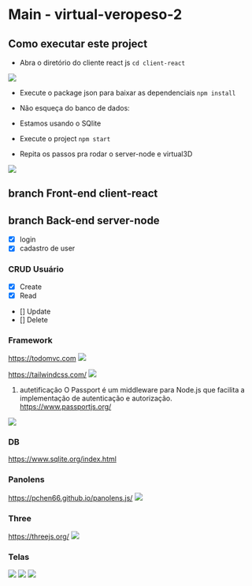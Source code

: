 # Main - virtual-veropeso-2

## Como executar este project 
- Abra o diretório do cliente react js 
`cd client-react`

<img src='image-preview/' />

- Execute o package json para baixar as dependenciais
`npm install`

- Não esqueça do banco de dados:
- Estamos usando o SQlite

- Execute o project 
`npm start`

- Repita os passos pra rodar o server-node e virtual3D
<img src='image-preview/nodejs.jpeg' />

## branch Front-end client-react


## branch Back-end server-node 
- [x] login
- [x] cadastro de user

### CRUD Usuário
- [x] Create 
- [x] Read 
- [] Update
- [] Delete

### Framework
https://todomvc.com
<img src='image-preview/todomvc.jpeg' />

https://tailwindcss.com/
<img src='image-preview/tailwindcss.jpeg' />

1. autetificação
O Passport é um middleware para Node.js que facilita a implementação de autenticação e autorização.
https://www.passportjs.org/
<img src='image-preview/passport.png' />

### DB 
https://www.sqlite.org/index.html

### Panolens
https://pchen66.github.io/panolens.js/
<img src='image-preview/panolens.jpeg' />

### Three 
https://threejs.org/
<img src='image-preview/threejs.png' />

### Telas 
<img src='image-preview/home.png' />
<img src='image-preview/perfil_chef_pessoal.png' />
<img src='image-preview/receita_pratos.png' />


